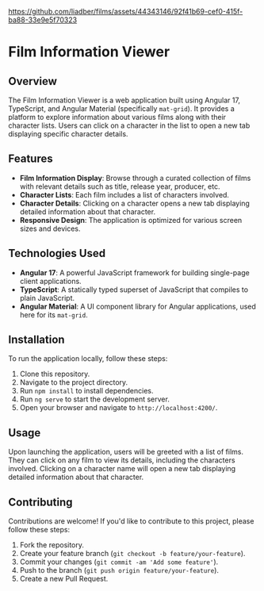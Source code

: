 https://github.com/liadber/films/assets/44343146/92f41b69-cef0-415f-ba88-33e9e5f70323

# Film Information Viewer

## Overview
The Film Information Viewer is a web application built using Angular 17, TypeScript, and Angular Material (specifically `mat-grid`). It provides a platform to explore information about various films along with their character lists. Users can click on a character in the list to open a new tab displaying specific character details.

## Features
- **Film Information Display**: Browse through a curated collection of films with relevant details such as title, release year, producer, etc.
- **Character Lists**: Each film includes a list of characters involved.
- **Character Details**: Clicking on a character opens a new tab displaying detailed information about that character.
- **Responsive Design**: The application is optimized for various screen sizes and devices.

## Technologies Used
- **Angular 17**: A powerful JavaScript framework for building single-page client applications.
- **TypeScript**: A statically typed superset of JavaScript that compiles to plain JavaScript.
- **Angular Material**: A UI component library for Angular applications, used here for its `mat-grid`.

## Installation
To run the application locally, follow these steps:
1. Clone this repository.
2. Navigate to the project directory.
3. Run `npm install` to install dependencies.
4. Run `ng serve` to start the development server.
5. Open your browser and navigate to `http://localhost:4200/`.

## Usage
Upon launching the application, users will be greeted with a list of films. They can click on any film to view its details, including the characters involved. Clicking on a character name will open a new tab displaying detailed information about that character.

## Contributing
Contributions are welcome! If you'd like to contribute to this project, please follow these steps:
1. Fork the repository.
2. Create your feature branch (`git checkout -b feature/your-feature`).
3. Commit your changes (`git commit -am 'Add some feature'`).
4. Push to the branch (`git push origin feature/your-feature`).
5. Create a new Pull Request.
